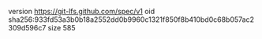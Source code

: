 version https://git-lfs.github.com/spec/v1
oid sha256:933fd53a3b0b18a2552dd0b9960c1321f850f8b410bd0c68b057ac2309d596c7
size 585
